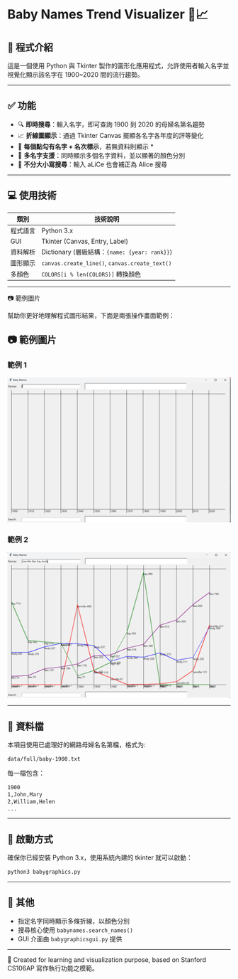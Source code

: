 # Baby Names Trend Visualizer 👶📈

## 📖 程式介紹

這是一個使用 Python 與 Tkinter 製作的圖形化應用程式，允許使用者輸入名字並視覺化顯示該名字在 1900~2020 間的流行趨勢。

---

## ✅ 功能

- 🔍 **即時搜尋**：輸入名字，即可查詢 1900 到 2020 的母婦名第名趨勢
- 📈 **折線圖顯示**：通過 Tkinter Canvas 擺顯各名字各年度的評等變化
- 📌 **每個點勾有名字 + 名次標示**，若無資料則顯示 *
- 🎨 **多名字支援**：同時顯示多個名字資料，並以顯著的顏色分別
- 🧪 **不分大小寫搜尋**：輸入 aLiCe 也會補正為 Alice 搜尋

---

## 💻 使用技術

| 類別 | 技術說明 |
|--------|------------------|
| 程式語言 | Python 3.x |
| GUI | Tkinter (Canvas, Entry, Label) |
| 資料解析 | Dictionary (層級結構：`{name: {year: rank}}`) |
| 圖形顯示 | `canvas.create_line()`, `canvas.create_text()` |
| 多顏色 | `COLORS[i % len(COLORS)]` 轉換顏色 |

---
📷 範例圖片

幫助你更好地理解程式圖形結果，下面是兩張操作畫面範例：

## 📷 範例圖片

### 範例 1
![Example 1](data/Pic1.png)

### 範例 2
![Example 2](data/Pic2.png)

---
## 📁 資料檔

本項目使用已處理好的網路母婦名名第檔，格式为:

```
data/full/baby-1900.txt
```
每一檔包含：
```
1900
1,John,Mary
2,William,Helen
...
```

---

## 🚀 啟動方式

確保你已經安裝 Python 3.x，使用系統內建的 tkinter 就可以啟動：

```bash
python3 babygraphics.py
```

---

## 🌟 其他

- 指定名字同時顯示多條折線，以顏色分別
- 搜尋核心使用 `babynames.search_names()`
- GUI 介面由 `babygraphicsgui.py` 提供

---

📙 Created for learning and visualization purpose, based on Stanford CS106AP 寫作執行功能之模範。
